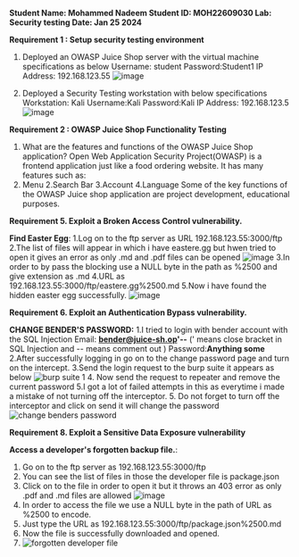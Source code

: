 **Student Name: Mohammed Nadeem
Student ID: MOH22609030
Lab: Security testing
Date: Jan 25 2024**

**Requirement 1 : Setup security testing environment**
1. Deployed an OWASP Juice Shop server with the virtual machine specifications as below 
Username: student
Password:Student1
IP Address: 192.168.123.55
![image](https://github.com/engmdnadeem/Security-Testing/assets/152322481/7c00a0ee-c7f1-4382-a839-bacf6f4cff57)

2. Deployed a Security Testing workstation with below specifications 
Workstation: Kali
Username:Kali
Password:Kali
IP Address: 192.168.123.5
![image](https://github.com/engmdnadeem/Security-Testing/assets/152322481/6e4d5c61-8090-40b8-94d8-394bcd75d4e5)


**Requirement 2 : OWASP Juice Shop Functionality Testing**
1. What are the features and functions of the OWASP Juice Shop application?
Open Web Application Security Project(OWASP) is a frontend application just like a food ordering website.
It has many features such as:
1. Menu
2.Search Bar
3.Account
4.Language
Some of the key functions of the OWASP Juice shop application are project development, educational purposes.

**Requirement 5. Exploit a Broken Access Control vulnerability.**

**Find Easter Egg**:
1.Log on to the ftp server as URL 192.168.123.55:3000/ftp
2.The list of files will appear in which i have eastere.gg but hwen tried to open it gives an error as only .md and .pdf files can be opened
![image](https://github.com/engmdnadeem/Security-Testing/assets/152322481/c942479f-8e1d-4428-bf78-84623a7e8e88)
3.In order to by pass the blocking use a NULL byte in the path as %2500 and give extension as .md
4.URL as 192.168.123.55:3000/ftp/eastere.gg%2500.md
5.Now i have found the hidden easter egg successfully. 
![image](https://github.com/engmdnadeem/Security-Testing/assets/152322481/5a8a6926-60b9-4435-a985-01970993efb0)


**Requirement 6. Exploit an Authentication Bypass vulnerability.**

**CHANGE BENDER'S PASSWORD:**
1.I tried to login with bender account with the SQL Injection
Email: **bender@juice-sh.op'--** (' means close bracket in SQL Injection and -- means comment out )
Password:**Anything some** 
2.After successfully logging in go on to the change password page and turn on the intercept.
3.Send the login request to the burp suite it appears as below
![burp suite 1](https://github.com/engmdnadeem/Security-Testing/assets/152322481/0ade1403-3a58-4bf6-950e-3fcd384bdc4d)
4. Now send the request to repeater and remove the current password
5.I got a lot of failed attempts in this as everytime i made a mistake of not turning off the interceptor. 
5. Do not forget to turn off the interceptor and click on send it will change the password
![change benders password ](https://github.com/engmdnadeem/Security-Testing/assets/152322481/786b6994-0f9c-4f79-b96f-89711d517898)

**Requirement 8. Exploit a Sensitive Data Exposure vulnerability**

**Access a developer's forgotten backup file.**:
1. Go on to the ftp server as 192.168.123.55:3000/ftp
2. You can see the list of files in those the developer file is package.json
3. Click on to the file in order to open it but it throws an 403 error as only .pdf and .md files are allowed
![image](https://github.com/engmdnadeem/Security-Testing/assets/152322481/b1603f81-2f18-427f-b439-d58f3e64e9ba)
4. In order to access the file we use a NULL byte in the path of URL as %2500 to encode.
5. Just type the URL as 192.168.123.55:3000/ftp/package.json%2500.md
6. Now the file is successfully downloaded and opened.
7. ![forgotten developer file](https://github.com/engmdnadeem/Security-Testing/assets/152322481/3bbe8beb-7758-4b97-a855-2f1fdc472f8c)


